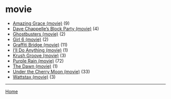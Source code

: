 # movie

  * [Amazing Grace (movie)](../movie/amazing-grace/index.md) (9)
  * [Dave Chappelle’s Block Party (movie)](../movie/dave-chappelle-s-block-party/index.md) (4)
  * [Ghostbusters (movie)](../movie/ghostbusters/index.md) (2)
  * [Girl 6 (movie)](../movie/girl-6/index.md) (2)
  * [Graffiti Bridge (movie)](../movie/graffiti-bridge/index.md) (11)
  * [I’ll Do Anything (movie)](../movie/i-ll-do-anything/index.md) (1)
  * [Krush Groove (movie)](../movie/krush-groove/index.md) (3)
  * [Purple Rain (movie)](../movie/purple-rain/index.md) (72)
  * [The Dawn (movie)](../movie/the-dawn/index.md) (1)
  * [Under the Cherry Moon (movie)](../movie/under-the-cherry-moon/index.md) (33)
  * [Wattstax (movie)](../movie/wattstax/index.md) (3)

----

[Home](../index.md)
